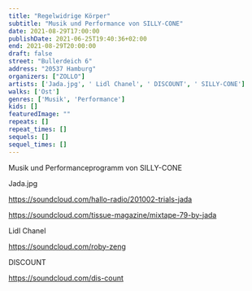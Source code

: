 ```yaml
---
title: "Regelwidrige Körper"
subtitle: "Musik und Performance von SILLY-CONE"
date: 2021-08-29T17:00:00
publishDate: 2021-06-25T19:40:36+02:00
end: 2021-08-29T20:00:00
draft: false
street: "Bullerdeich 6"
address: "20537 Hamburg"
organizers: ["ZOLLO"]
artists: ['Jada.jpg', ' Lidl Chanel', ' DISCOUNT', ' SILLY-CONE']
walks: ['Ost']
genres: ['Musik', 'Performance']
kids: []
featuredImage: ""
repeats: []
repeat_times: []
sequels: []
sequel_times: []
---
```


Musik und Performanceprogramm von SILLY-CONE



Jada.jpg 



https://soundcloud.com/hallo-radio/201002-trials-jada



https://soundcloud.com/tissue-magazine/mixtape-79-by-jada



Lidl Chanel



https://soundcloud.com/roby-zeng



DISCOUNT



https://soundcloud.com/dis-count